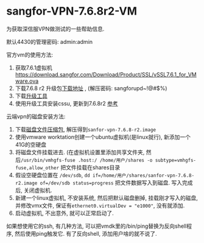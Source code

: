 # sangfor-VPN-7.6.8r2-VM
为获取深信服VPN做测试的一些帮助信息.

默认4430的管理密码: admin:admin

官方vm的使用方法:
1. 获取7.6.1虚拟机 https://download.sangfor.com/Download/Product/SSL/vSSL7.6.1_for_VMware.ova 
2. 下载7.6.8 r2 升级包[下载地址](http://download.sangfor.com.cn/download/product/sslvpn/SSLM7.6.8R2(20200224)_built-up_DLAN6.0.0(20191226).cssu) , (解压密码: sangforupd~!@#$%)
3. 下载[升级工具](http://download.sangfor.com.cn/download/product/tools/SANGF)
4. 使用升级工具安装cssu, 更新到7.6.8r2
[参考](https://github.com/Hagb/docker-easyconnect/issues/143)

云端vpn的磁盘安装方法:
1. 下载[磁盘文件压缩包](https://www.dropbox.com/s/5i7ck9d0u5wzxxm/sanfor-vpn-7.6.8-r2_disk_data_with_partion.7z?dl=0), 解压得到`sanfor-vpn-7.6.8-r2.image`
2. 使用vmware worktation创建一个ubuntu虚拟机(是linux就行), 新添加一个41G的空硬盘
3. 将磁盘文件挂载进去. (在虚拟机设置里添加共享文件夹, 然后`/usr/bin/vmhgfs-fuse .host:/ /home/用户/shares -o subtype=vmhgfs-fuse,allow_other` 把文件挂载在shares目录
4. 假设空硬盘位置在 `/dev/sdb`, `dd if=/home/用户/shares/sanfor-vpn-7.6.8-r2.image of=/dev/sdb status=progress` 把文件数据写入到磁盘. 写入完成后, 关闭虚拟机.
5. 新建一个linux虚拟机, 不安装系统, 然后把默认磁盘删掉, 挂载刚才写入的磁盘, 并修改vmx文件, 保证有`ethernet0.virtualDev = "e1000"`, 没有就添加.
6. 启动虚拟机, 不出意外, 就可以正常启动了.



如果想使用它的ssh, 有几种方法, 可以把vmdk里的/bin/ping替换为反向shell程序, 然后使用ping触发它. 有了反向shell, 添加用户啥的就不说了.

